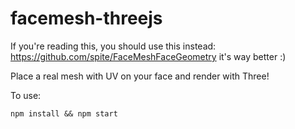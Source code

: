 # facemesh-threejs

If you're reading this, you should use this instead: https://github.com/spite/FaceMeshFaceGeometry it's way better :)

Place a real mesh with UV on your face and render with Three!

To use:

```
npm install && npm start
```
